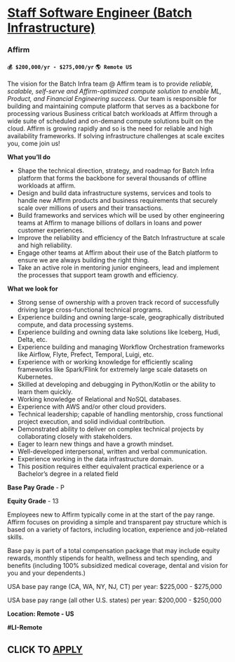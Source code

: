 # [Staff Software Engineer (Batch Infrastructure)](https://www.remotewlb.com/apply/staff-software-engineer-batch-infrastructure)  
### Affirm  
#### `💰 $200,000/yr - $275,000/yr` `🌎 Remote US`  

The vision for the Batch Infra team @ Affirm team is to provide _reliable, scalable, self-serve and Affirm-optimized compute solution to enable ML, Product, and Financial Engineering success._ Our team is responsible for building and maintaining compute platform that serves as a backbone for processing various Business critical batch workloads at Affirm through a wide suite of scheduled and on-demand compute solutions built on the cloud. Affirm is growing rapidly and so is the need for reliable and high availability frameworks. If solving infrastructure challenges at scale excites you, come join us!

**What you’ll do**

  * Shape the technical direction, strategy, and roadmap for Batch Infra platform that forms the backbone for several thousands of offline workloads at affirm.
  * Design and build data infrastructure systems, services and tools to handle new Affirm products and business requirements that securely scale over millions of users and their transactions.
  * Build frameworks and services which will be used by other engineering teams at Affirm to manage billions of dollars in loans and power customer experiences.
  * Improve the reliability and efficiency of the Batch Infrastructure at scale and high reliability.
  * Engage other teams at Affirm about their use of the Batch platform to ensure we are always building the right thing.
  * Take an active role in mentoring junior engineers, lead and implement the processes that support team growth and efficiency.

**What we look for**

  * Strong sense of ownership with a proven track record of successfully driving large cross-functional technical programs.
  * Experience building and owning large-scale, geographically distributed compute, and data processing systems.
  * Experience building and owning data lake solutions like Iceberg, Hudi, Delta, etc.
  * Experience building and managing Workflow Orchestration frameworks like Airflow, Flyte, Prefect, Temporal, Luigi, etc.
  * Experience with or working knowledge for efficiently scaling frameworks like Spark/Flink for extremely large scale datasets on Kubernetes.
  * Skilled at developing and debugging in Python/Kotlin or the ability to learn them quickly.
  * Working knowledge of Relational and NoSQL databases.
  * Experience with AWS and/or other cloud providers.
  * Technical leadership; capable of handling mentorship, cross functional project execution, and solid individual contribution.
  * Demonstrated ability to deliver on complex technical projects by collaborating closely with stakeholders.
  * Eager to learn new things and have a growth mindset.
  * Well-developed interpersonal, written and verbal communication.
  * Experience working in the data infrastructure domain.
  * This position requires either equivalent practical experience or a Bachelor’s degree in a related field

**Base Pay Grade** \- P

**Equity Grade** \- 13

Employees new to Affirm typically come in at the start of the pay range. Affirm focuses on providing a simple and transparent pay structure which is based on a variety of factors, including location, experience and job-related skills.

Base pay is part of a total compensation package that may include equity rewards, monthly stipends for health, wellness and tech spending, and benefits (including 100% subsidized medical coverage, dental and vision for you and your dependents.)

USA base pay range (CA, WA, NY, NJ, CT) per year: $225,000 - $275,000

USA base pay range (all other U.S. states) per year: $200,000 - $250,000

**Location: Remote - US**

**#LI-Remote**

  
  

  
## CLICK TO [APPLY](https://www.remotewlb.com/apply/staff-software-engineer-batch-infrastructure)

